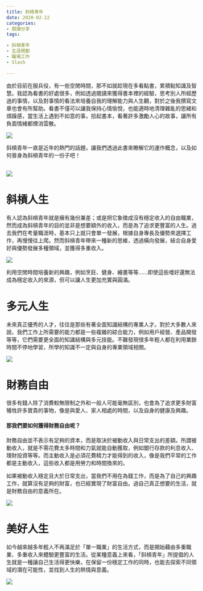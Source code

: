 ```yaml
---
title: 斜槓青年
date: 2020-02-22
categories: 
- 閱讀分享
tags:

- 斜槓青年
- 生涯規劃
- 職場工作
- Slash

---
```


由於目前在服兵役，有一些空閒時間，那不如就趁現在多看點書，累積點知識及智慧。我認為看書的好處很多，例如透過閱讀來獲得書本裡的經驗，思考別人所經歷過的事情，以及對事情的看法來培養自我的理解能力與人生觀，對於之後我撰寫文章也會有所幫助。看書不僅可以讓我保持心情愉悅，也能適時地清理雜亂的思緒和煩躁感，當生活上遇到不如意的事，拾起書本，看著許多激勵人心的故事，讓所有負面情緒都煙消雲散。

<img src="logo.jpg" style="width:3000 height:2000">

斜槓青年一直是近年的熱門的話題，讓我們透過此書來瞭解它的運作概念，以及如何晉身為斜槓青年的一份子吧！

<br/>

<img src="2020-02-22-斜槓青年-1.jfif" style="width:3000 height:2000">

<br/>

# 斜槓人生

有人認為斜槓青年就是擁有幾份兼差；或是把它象徵成沒有穩定收入的自由職業，然而成為斜槓青年的目的並非是想要額外的收入，而是為了追求更豐富的人生。過去我們在考量職涯時，基本只上就只會單一發展，根據自身專長及優勢來選擇工作，再慢慢往上爬。然而斜槓青年帶來一種新的思維，透過橫向發展，結合自身愛好與優勢發展多種領域，並獲得多重收入。

<img src="2020-02-22-斜槓青年-2.jpeg" style="width:3000 height:2000">

<br/>

利用空閒時間培養新的興趣，例如烹飪、健身、繪畫等等……即使這些嗜好還無法成為穩定收入的來源，但可以讓人生更加充實與圓滿。

# 多元人生

未來真正優秀的人才，往往是那些有著全面知識結構的專業人才。對於大多數人來說，我們工作上所需要的能力都是一些複雜的綜合能力，例如用戶經營、產品開發等等，它們需要更全面的知識結構與多元技能。不難發現很多年輕人都在利用業餘時間不停地學習，所學的知識不一定與自身的專業領域相關。

<img src="2020-02-22-斜槓青年-3.jpeg" style="width:3000 height:2000">

<br/>

# 財務自由

很多有錢人除了消費較無限制之外和一般人可能毫無區別，也會為了追求更多財富犧牲許多寶貴的事物，像是與愛人、家人相處的時間，以及自身的健康及興趣。

#### **那我們要如何獲得財務自由呢？**

財務自由並不表示有足夠的資本，而是取決於被動收入與日常支出的差額。所謂被動收入，就是不需花費太多時間和力氣就能自動獲取，例如銀行存款的利息收入、理財投資等等。而主動收入是必須花費精力才能得到的收入，像是我們平常的工作都是主動收入，這些收入都是用勞力和時間換來的。

如果被動收入穩定且大於日常支出，當我們不用在為錢工作，而是為了自己的興趣工作，就算沒有足夠的財富，也已經實現了財富自由。過自己真正想要的生活，就是財務自由的意義所在。

<img src="2020-02-22-斜槓青年-4.jpg" style="width:3000 height:2000">

<br/>

# 美好人生

如今越來越多年輕人不再滿足於「單一職業」的生活方式，而是開始藉由多重職業、多重收入來體驗更豐富的生活。從某種意義上來看，「斜槓青年」所提倡的人生就是一種讓自己生活得更快樂，在保留一份穩定工作的同時，也能去探索不同領域的潛在可能性，並找到人生的熱情與意義。

<img src="2020-02-22-斜槓青年-5.jpeg" style="width:3000 height:2000">
